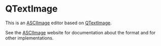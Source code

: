 # QTextImage

This is an [ASCIImage](http://asciimage.org/) editor based on [QTextImage](https://www.github.com/narwhal/QTextImage).

See the [ASCIImage](http://asciimage.org/) website for documentation about the format and for other implementations.
